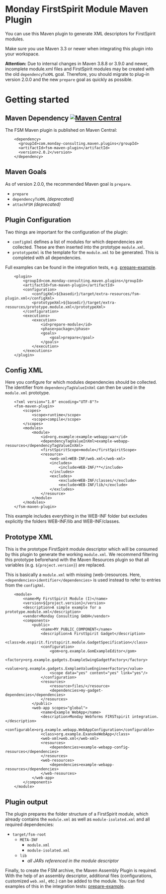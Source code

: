 # Monday FirstSpirit Module Maven Plugin

You can use this Maven plugin to generate XML descriptors for FirstSpirit modules.

Make sure you use Maven 3.3 or newer when integrating this plugin into your workspace.

**Attention:** Due to internal changes in Maven 3.8.8 or 3.9.0 and newer, incomplete module.xml files and
FirstSpirit modules may be created with the old `dependencyToXML` goal. Therefore, you should migrate to
plug-in version 2.0.0 and the new `prepare` goal as quickly as possible.

# Getting started

## Maven Dependency [![Maven Central](https://maven-badges.herokuapp.com/maven-central/com.monday-consulting.maven.plugins/fsm-maven-plugin/badge.svg?style=flat)](http://mvnrepository.com/artifact/com.monday-consulting.maven.plugins/fsm-maven-plugin)

The FSM Maven plugin is published on Maven Central:

```
    <dependency>
      <groupId>com.monday-consulting.maven.plugins</groupId>
      <artifactId>fsm-maven-plugin</artifactId>
      <version>2.0.2</version>
    </dependency>
```

## Maven Goals

As of version 2.0.0, the recommended Maven goal is `prepare`.

- `prepare`
- `dependencyToXML` _(deprecated)_
- `attachFSM` _(deprecated)_

## Plugin Configuration

Two things are important for the configuration of the plugin:
- `configXml` defines a list of modules for which dependencies are collected. These are then inserted into the prototype
`module.xml`.
- `prototypeXml` is the template for the `module.xml` to be generated. This is completed with all dependencies.

Full examples can be found in the integration tests, e.g. [prepare-example](./src/it/prepare-example).

```
    <plugin>
        <groupId>com.monday-consulting.maven.plugins</groupId>
        <artifactId>fsm-maven-plugin</artifactId>
        <configuration>
            <configXml>${basedir}/target/extra-resources/fsm-plugin.xml</configXml>
            <prototypeXml>${basedir}/target/extra-resources/prototype.module.xml</prototypeXml>
        </configuration>
        <executions>
            <execution>
                <id>prepare-module</id>
                <phase>package</phase>
                <goals>
                    <goal>prepare</goal>
                </goals>
            </execution>
        </executions>
    </plugin>
```

## Config XML

Here you configure for which modules dependencies should be collected. The identifier from `dependencyTagValueInXml`
can then be used in the `module.xml` prototype.

```
    <?xml version="1.0" encoding="UTF-8"?>
    <fsm-maven-plugin>
        <scopes>
            <scope>runtime</scope>
            <scope>compile</scope>
        </scopes>
        <modules>
            <module>
                <id>org.example:example-webapp:war</id>
                <dependencyTagValueInXml>example-webapp-resources</dependencyTagValueInXml>
                <firstSpiritScope>module</firstSpiritScope>
                <resource>
                    <web-xml>WEB-INF/web.xml</web-xml>
                    <includes>
                        <include>WEB-INF/**</include>
                    </includes>
                    <excludes>
                        <exclude>WEB-INF/classes/</exclude>
                        <exclude>WEB-INF/lib/</exclude>
                    </excludes>
                </resource>
            </module>
        </modules>
    </fsm-maven-plugin>
```
This example includes everything in the WEB-INF folder but excludes explicitly the folders WEB-INF/lib and WEB-INF/classes.

## Prototype XML

This is the prototype FirstSpirit module descriptor which will be consumed by this plugin to generate the working
`module.xml`. We recommend filtering this prototype beforehand with the Maven Resources plugin so that all variables
(e.g. `${project.version}`) are replaced.

This is basically a `module.xml` with missing (web-)resources. Here, `<dependencies>identifier</dependencies>` is used
instead to refer to entries from the `configXml`.

```
    <module>
        <name>My FirstSpirit Module (I)</name>
        <version>${project.version}</version>
        <description>A simple example for a prototype.module.xml</description>
        <vendor>Monday Consulting GmbH</vendor>
        <components>
            <public>
                <name>MY_PUBLIC_COMPONENT</name>
                <description>A FirstSpirit Gadget</description>
                <class>de.espirit.firstspirit.module.GadgetSpecification</class>
                <configuration>
                    <gom>org.example.GomExampleEditor</gom>
                    <factory>org.example.gadgets.ExampleSwingGadgetFactory</factory>
                    <value>org.example.gadgets.ExmplaeValueEngineerFactory</value>
                    <scope data="yes" content="yes" link="yes"/>
                </configuration>
                <resources>
                    <resource>files/</resource>
                    <dependencies>my-gadget-dependencies</dependencies>
                </resources>
            </public>
            <web-app scopes="global">
                <name>Example WebApp</name>
                <description>Monday Webforms FIRSTspirit integration.</description>
                <configurable>org.example.webapp.WebAppConfiguration</configurable>
                <class>org.example.ExanokeWebApp</class>
                <web-xml>web.xml</web-xml>
                <resources>
                    <dependencies>example-webapp-config-resources</dependencies>
                </resources>
                <web-resources>
                    <dependencies>example-webapp-resources</dependencies>
                </web-resources>
            </web-app>
        </components>
    </module>
```

## Plugin output

The plugin prepares the folder structure of a FirstSpirit module, which already contains the `module.xml` as well as
`module-isolated.xml` and all required dependencies:

- `target/fsm-root`
  - `META-INF`
    - `module.xml`
    - `module-isolated.xml`
  - `lib`
    - _all JARs referenced in the module descriptor_

Finally, to create the FSM archive, the Maven Assembly Plugin is required. With the help of an assembly descriptor,
additional files (configurations, customized `web.xml`, etc.) can be added to the module. You can find examples of
this in the integration tests: [prepare-example](./src/it/prepare-example).
